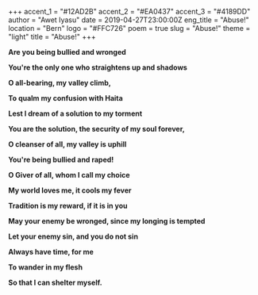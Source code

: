 +++
accent_1 = "#12AD2B"
accent_2 = "#EA0437"
accent_3 = "#4189DD"
author = "Awet Iyasu"
date = 2019-04-27T23:00:00Z
eng_title = "Abuse!"
location = "Bern"
logo = "#FFC726"
poem = true
slug = "Abuse!"
theme = "light"
title = "Abuse!"
+++

**Are you being bullied and wronged**

**You're the only one who straightens up and shadows**

**O all-bearing, my valley climb,**

**To qualm my confusion with Haita**

**Lest I dream of a solution to my torment**

**You are the solution, the security of my soul forever,**

**O cleanser of all, my valley is uphill**

**You're being bullied and raped!**

**O Giver of all, whom I call my choice**

**My world loves me, it cools my fever**

**Tradition is my reward, if it is in you**

**May your enemy be wronged, since my longing is tempted**

**Let your enemy sin, and you do not sin**

**Always have time, for me**

**To wander in my flesh**

**So that I can shelter myself.**
